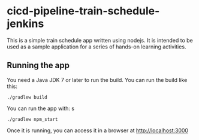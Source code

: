 # cicd-pipeline-train-schedule-jenkins

This is a simple train schedule app written using nodejs. It is intended to be used as a sample application for a series of hands-on learning activities.

## Running the app

You need a Java JDK 7 or later to run the build. You can run the build like this:

    ./gradlew build

You can run the app with: s

    ./gradlew npm_start

Once it is running, you can access it in a browser at [http://localhost:3000](http://localhost:3000)
